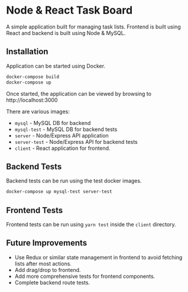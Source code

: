 # Node & React Task Board

A simple application built for managing task lists. Frontend is built using React and backend is built using Node & MySQL.

## Installation

Application can be started using Docker.

```bash
docker-compose build
docker-compose up
```

Once started, the application can be viewed by browsing to http://localhost:3000

There are various images:
- `mysql` - MySQL DB for backend
- `mysql-test` - MySQL DB for backend tests
- `server` - Node/Express API application
- `server-test` - Node/Express API for backend tests
- `client` - React application for frontend.

## Backend Tests

Backend tests can be run using the test docker images.
```bash
docker-compose up mysql-test server-test
```

## Frontend Tests

Frontend tests can be run using `yarn test` inside the `client` directory.

## Future Improvements
- Use Redux or similar state management in frontend to avoid fetching lists after most actions.
- Add drag/drop to frontend.
- Add more comprehensive tests for frontend components.
- Complete backend route tests.
